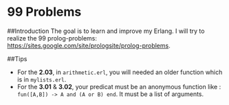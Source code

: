 # 99 Problems

##Introduction
The goal is to learn and improve my Erlang. I will try to realize the 99 prolog-problems:  
   https://sites.google.com/site/prologsite/prolog-problems.
   
##Tips

 * For the **2.03**, in ```arithmetic.erl```, you will needed an older function which is in ```mylists.erl```.
 * For the **3.01** & **3.02**, your predicat must be an anonymous function like : ``` fun([A,B]) -> A and (A or B) end```. It must be a list of arguments.



